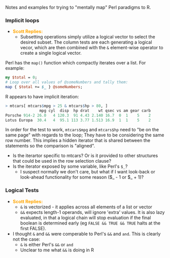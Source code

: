 Notes and examples for trying to "mentally map" Perl paradigms to R.

### Implicit loops ###

* <span style='color:orange; font-weight:bold'>Scott Replies:</span>
  * Subsetting operations simply utilize a logical vector to select
    the desired subset. The column tests are each generating a logical
    vecor, which are then combined with the `&` element-wise operator
    to create a single logical vector.

Perl has the `map()` function which compactly iterates over a list. For example:

```Perl
my $total = 0;
# Loop over all values of @someNumbers and tally them:
map { $total += $_ } @someNumbers;
```

R appears to have implicit iteration:

```R
> mtcars[ mtcars$mpg > 25 & mtcars$hp > 80, ]
               mpg cyl  disp  hp drat    wt qsec vs am gear carb
Porsche 914-2 26.0   4 120.3  91 4.43 2.140 16.7  0  1    5    2
Lotus Europa  30.4   4  95.1 113 3.77 1.513 16.9  1  1    5    2
```

In order for the test to work, `mtcars$mpg` and `mtcars$hp` need to
"be on the same page" with regards to the loop; They have to be
considering the same row number. This implies a hidden iterator that
is shared between the statements so the comparison is "aligned".

* Is the iterartor specific to mtcars? Or is it provided to other
  structures that could be used in the row selection clause?
* Is the iterator exposed by some variable, like Perl's `$_`?
  * I suspect normally we don't care, but what if I want look-back or
    look-ahead functionality for some reason ($_ - 1 or $_ + 1)?


### Logical Tests ###

* <span style='color:orange; font-weight:bold'>Scott Replies:</span>
  * `&` is vectorized - it applies across all elements of a list or vector
  * `&&` expects length-1 operands, will ignore 'extra' values. It is
    also lazy evaluated, in that a logical chain will stop evaluation
    if the final boolean is determined early (eg `FALSE && TRUE &&
    TRUE` halts at the first FALSE).
* I thought `&` and `&&` were comperable to Perl's `&&` and
  `and`. This is clearly not the case:
  * `&` is either Perl's `&&` or `and`
  * Unclear to me what `&&` is doing in R

